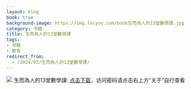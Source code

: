 ```yaml
---
layout: blog
book: true
background-image: https://img.locyoo.com/book生而為人的13堂數學課.jpg
category: 书籍
title: 生而為人的13堂數學課
tags:
- 书籍
- 教育
redirect_from:
  - /2024/03/生而為人的13堂數學課/
---
```

![](https://img.locyoo.com/book生而為人的13堂數學課.jpg)
生而為人的13堂數學課: <a name = "ref1" href="https://url18.ctfile.com/f/50983618-1380049216-a311c7?p=3619">点击下载</a>，访问密码请点击右上方“关于”自行查看